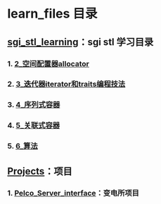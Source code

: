 # learn_files 目录

## [sgi_stl_learning](https://github.com/YaJunCui/learn_files/tree/master/sgi_stl_learning)：sgi stl 学习目录

### 1. [2_空间配置器allocator](https://github.com/YaJunCui/learn_files/tree/master/sgi_stl_learning/2_空间配置器allocator)

### 2. [3_迭代器iterator和traits编程技法](https://github.com/YaJunCui/learn_files/tree/master/sgi_stl_learning/3_迭代器iterator和traits编程技法)

### 3. [4_序列式容器](https://github.com/YaJunCui/learn_files/tree/master/sgi_stl_learning/4_序列式容器)

### 4. [5_关联式容器](https://github.com/YaJunCui/learn_files/tree/master/sgi_stl_learning/5_关联式容器)

### 5. [6_算法](https://github.com/YaJunCui/learn_files/tree/master/sgi_stl_learning/6_算法)

## [Projects](https://github.com/YaJunCui/learn_files/tree/master/Projects)：项目

### 1. [Pelco_Server_interface](https://github.com/YaJunCui/learn_files/tree/master/Projects/Pelco_Server_interface)：变电所项目
